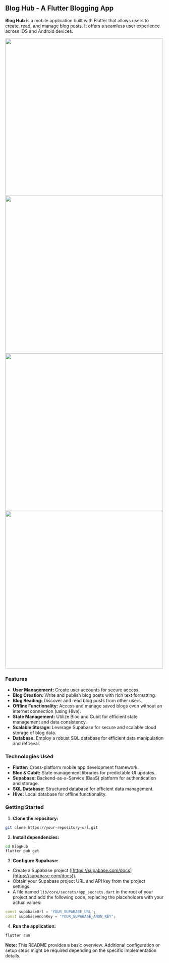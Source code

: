 ## Blog Hub - A Flutter Blogging App

**Blog Hub** is a mobile application built with Flutter that allows users to create, read, and manage blog posts. It offers a seamless user experience across iOS and Android devices.

<img src="https://github.com/manansanghani69/Blog-Hub/assets/148349790/5c88ba93-8af1-44a6-8aaa-7c0e078436af" height="500"/>
<img src="https://github.com/manansanghani69/Blog-Hub/assets/148349790/97954cdd-0c90-4879-a723-4d82479bbb1f" height="500"/>
<img src="https://github.com/manansanghani69/Blog-Hub/assets/148349790/e5518bff-a93c-49d4-b183-31da6f4edd25" height="500"/>
<img src="https://github.com/manansanghani69/Blog-Hub/assets/148349790/2e6ccd7a-c9de-49b0-a413-a468c5fbc6fa" height="500"/>

### Features

* **User Management:** Create user accounts for secure access.
* **Blog Creation:** Write and publish blog posts with rich text formatting.
* **Blog Reading:** Discover and read blog posts from other users.
* **Offline Functionality:** Access and manage saved blogs even without an internet connection (using Hive).
* **State Management:** Utilize Bloc and Cubit for efficient state management and data consistency.
* **Scalable Storage:** Leverage Supabase for secure and scalable cloud storage of blog data.
* **Database:** Employ a robust SQL database for efficient data manipulation and retrieval.

### Technologies Used

* **Flutter:** Cross-platform mobile app development framework.
* **Bloc & Cubit:** State management libraries for predictable UI updates.
* **Supabase:** Backend-as-a-Service (BaaS) platform for authentication and storage.
* **SQL Database:** Structured database for efficient data management.
* **Hive:** Local database for offline functionality.

### Getting Started

1. **Clone the repository:**

```bash
git clone https://your-repository-url.git
```

2. **Install dependencies:**

```bash
cd BlogHub
flutter pub get
```

3. **Configure Supabase:**

* Create a Supabase project ([https://supabase.com/docs](https://supabase.com/docs)).
* Obtain your Supabase project URL and API key from the project settings.
* A file named `lib/core/secrets/app_secrets.dart` in the root of your project and add the following code, replacing the placeholders with your actual values:

```dart
const supabaseUrl = 'YOUR_SUPABASE_URL';
const supabaseAnonKey = 'YOUR_SUPABASE_ANON_KEY';
```

4. **Run the application:**

```bash
flutter run
```

**Note:** This README provides a basic overview. Additional configuration or setup steps might be required depending on the specific implementation details.
